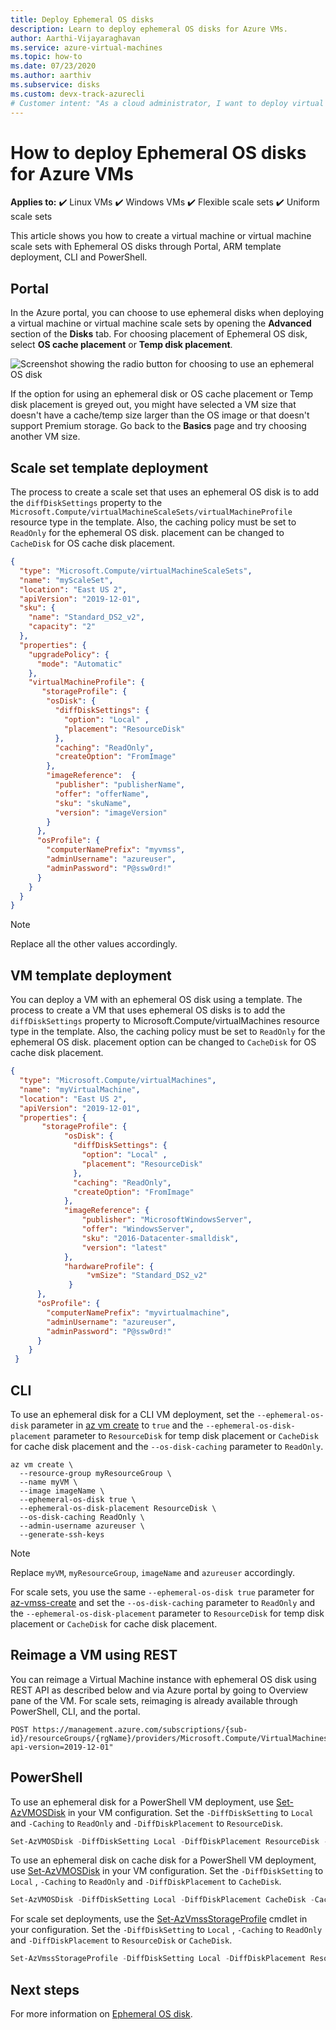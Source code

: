 ```yaml
---
title: Deploy Ephemeral OS disks
description: Learn to deploy ephemeral OS disks for Azure VMs.
author: Aarthi-Vijayaraghavan
ms.service: azure-virtual-machines
ms.topic: how-to
ms.date: 07/23/2020
ms.author: aarthiv
ms.subservice: disks
ms.custom: devx-track-azurecli
# Customer intent: "As a cloud administrator, I want to deploy virtual machines with ephemeral OS disks using various methods, so that I can improve performance and reduce costs in my Azure environment."
---
```


# How to deploy Ephemeral OS disks for Azure VMs

**Applies to:** :heavy_check_mark: Linux VMs :heavy_check_mark: Windows VMs :heavy_check_mark: Flexible scale sets :heavy_check_mark: Uniform scale sets

This article shows you how to create a virtual machine or virtual machine scale sets with Ephemeral OS disks through Portal, ARM template deployment, CLI and PowerShell.

## Portal

In the Azure portal, you can choose to use ephemeral disks when deploying a virtual machine or virtual machine scale sets by opening the **Advanced** section of the **Disks** tab. For choosing placement of Ephemeral OS disk, select **OS cache placement** or **Temp disk placement**.

![Screenshot showing the radio button for choosing to use an ephemeral OS disk](./media/virtual-machines-common-ephemeral/ephemeral-portal-temp.png)


If the option for using an ephemeral disk or OS cache placement or Temp disk placement is greyed out, you might have selected a VM size that doesn't have a cache/temp size larger than the OS image or that doesn't support Premium storage. Go back to the **Basics** page and try choosing another VM size.

## Scale set template deployment

The process to create a scale set that uses an ephemeral OS disk is to add the `diffDiskSettings` property to the
`Microsoft.Compute/virtualMachineScaleSets/virtualMachineProfile` resource type in the template. Also, the caching policy must be set to `ReadOnly` for the ephemeral OS disk. placement can be changed to `CacheDisk` for OS cache disk placement.

```json
{
  "type": "Microsoft.Compute/virtualMachineScaleSets",
  "name": "myScaleSet",
  "location": "East US 2",
  "apiVersion": "2019-12-01",
  "sku": {
    "name": "Standard_DS2_v2",
    "capacity": "2"
  },
  "properties": {
    "upgradePolicy": {
      "mode": "Automatic"
    },
    "virtualMachineProfile": {
       "storageProfile": {
        "osDisk": {
          "diffDiskSettings": {
            "option": "Local" ,
            "placement": "ResourceDisk"
          },
          "caching": "ReadOnly",
          "createOption": "FromImage"
        },
        "imageReference":  {
          "publisher": "publisherName",
          "offer": "offerName",
          "sku": "skuName",
          "version": "imageVersion"
        }
      },
      "osProfile": {
        "computerNamePrefix": "myvmss",
        "adminUsername": "azureuser",
        "adminPassword": "P@ssw0rd!"
      }
    }
  }
}
```

> [!NOTE]
> Replace all the other values accordingly.

## VM template deployment
You can deploy a VM with an ephemeral OS disk using a template. The process to create a VM that uses ephemeral OS disks is to add the `diffDiskSettings` property to Microsoft.Compute/virtualMachines resource type in the template. Also, the caching policy must be set to `ReadOnly` for the ephemeral OS disk. placement option can be changed to `CacheDisk` for OS cache disk placement.

```json
{
  "type": "Microsoft.Compute/virtualMachines",
  "name": "myVirtualMachine",
  "location": "East US 2",
  "apiVersion": "2019-12-01",
  "properties": {
       "storageProfile": {
            "osDisk": {
              "diffDiskSettings": {
                "option": "Local" ,
                "placement": "ResourceDisk"
              },
              "caching": "ReadOnly",
              "createOption": "FromImage"
            },
            "imageReference": {
                "publisher": "MicrosoftWindowsServer",
                "offer": "WindowsServer",
                "sku": "2016-Datacenter-smalldisk",
                "version": "latest"
            },
            "hardwareProfile": {
                 "vmSize": "Standard_DS2_v2"
             }
      },
      "osProfile": {
        "computerNamePrefix": "myvirtualmachine",
        "adminUsername": "azureuser",
        "adminPassword": "P@ssw0rd!"
      }
    }
 }
```

## CLI

To use an ephemeral disk for a CLI VM deployment, set the `--ephemeral-os-disk` parameter in [az vm create](/cli/azure/vm#az-vm-create) to `true` and the `--ephemeral-os-disk-placement` parameter to `ResourceDisk` for temp disk placement or `CacheDisk` for cache disk placement and the `--os-disk-caching` parameter to `ReadOnly`.

```azurecli-interactive
az vm create \
  --resource-group myResourceGroup \
  --name myVM \
  --image imageName \
  --ephemeral-os-disk true \
  --ephemeral-os-disk-placement ResourceDisk \
  --os-disk-caching ReadOnly \
  --admin-username azureuser \
  --generate-ssh-keys
```

> [!NOTE]
> Replace `myVM`, `myResourceGroup`, `imageName` and `azureuser` accordingly.

For scale sets, you use the same `--ephemeral-os-disk true` parameter for [az-vmss-create](/cli/azure/vmss#az-vmss-create) and set the `--os-disk-caching` parameter to `ReadOnly` and the `--ephemeral-os-disk-placement` parameter to `ResourceDisk` for temp disk placement or `CacheDisk` for cache disk placement.

## Reimage a VM using REST
You can reimage a Virtual Machine instance with ephemeral OS disk using REST API as described below and via Azure portal by going to Overview pane of the VM. For scale sets, reimaging is already available through PowerShell, CLI, and the portal.

```
POST https://management.azure.com/subscriptions/{sub-
id}/resourceGroups/{rgName}/providers/Microsoft.Compute/VirtualMachines/{vmName}/reimage?api-version=2019-12-01"
```

## PowerShell
To use an ephemeral disk for a PowerShell VM deployment, use [Set-AzVMOSDisk](/powershell/module/az.compute/set-azvmosdisk) in your VM configuration. Set the `-DiffDiskSetting` to `Local` and `-Caching` to `ReadOnly` and  `-DiffDiskPlacement` to `ResourceDisk`.
```powershell
Set-AzVMOSDisk -DiffDiskSetting Local -DiffDiskPlacement ResourceDisk -Caching ReadOnly

```
To use an ephemeral disk on cache disk for a PowerShell VM deployment, use [Set-AzVMOSDisk](/powershell/module/az.compute/set-azvmosdisk) in your VM configuration. Set the `-DiffDiskSetting` to `Local` , `-Caching` to `ReadOnly` and  `-DiffDiskPlacement` to `CacheDisk`.
```PowerShell
Set-AzVMOSDisk -DiffDiskSetting Local -DiffDiskPlacement CacheDisk -Caching ReadOnly
```
For scale set deployments, use the [Set-AzVmssStorageProfile](/powershell/module/az.compute/set-azvmssstorageprofile) cmdlet in your configuration. Set the `-DiffDiskSetting` to `Local` , `-Caching` to `ReadOnly` and  `-DiffDiskPlacement` to `ResourceDisk` or `CacheDisk`.
```PowerShell
Set-AzVmssStorageProfile -DiffDiskSetting Local -DiffDiskPlacement ResourceDisk -OsDiskCaching ReadOnly
```

## Next steps
For more information on [Ephemeral OS disk](ephemeral-os-disks.md).
